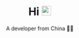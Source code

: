 <p align="center">
  <h1 height="200px" align="center">
    Hi <img src="https://cdn.jsdelivr.net/gh/MaleWeb/picture/images/techblog/hi.gif" width="25">
  </h1>
   <p align="center">A developer from China 👨‍💻</p>
</p>
